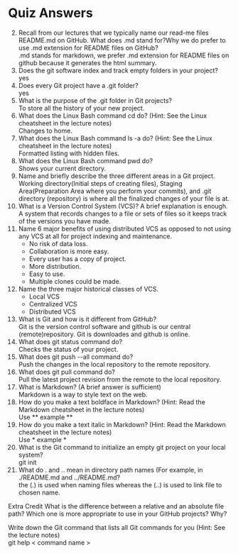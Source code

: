 # Quiz Answers
2. Recall from our lectures that we typically name our read-me files README.md on GitHub.
What does .md stand for?Why we do prefer to use .md extension for README files on GitHub?  
.md stands for markdown, we prefer .md extension for README files on github because it generates the html summary.  
3. Does the git software index and track empty folders in your project?  
   yes
4. Does every Git project have a .git folder?  
   yes  
5. What is the purpose of the .git folder in Git projects?  
   To store all the history of your new project.  
6. What does the Linux Bash command cd do? (Hint: See the Linux cheatsheet in the lecture notes)  
   Changes to home.  
7. What does the Linux Bash command ls -a do? (Hint: See the Linux cheatsheet in the lecture notes)  
   Formatted listing with hidden files.  
8. What does the Linux Bash command pwd do?  
   Shows your current directory.  
9. Name and briefly describe the three different areas in a Git project.  
    Working directory(Initial steps of creating files), Staging Area(Preparation Area where you perform your commits), and .git directory (repository) is where all the finalized changes of your file is at.  
10. What is a Version Control System (VCS)? A brief explanation is enough.  
    A system that records changes to a file or sets of files so it keeps track of the versions you have made.  
11. Name 6 major benefits of using distributed VCS as opposed to not using any VCS at all for project indexing and maintenance.
    - No risk of data loss.  
    - Collaboration is more easy.  
    - Every user has a copy of project.  
    - More distribution.  
    - Easy to use.  
    - Multiple clones could be made.  
12. Name the three major historical classes of VCS.
    - Local VCS
    - Centralized VCS
    - Distributed VCS
13. What is Git and how is it different from GitHub?  
    Git is the version control software and github is our central (remote)repository. Git is downloades and github is online.    
14. What does git status command do?  
    Checks the status of your project.  
15. What does git push --all command do?    
    Push the changes in the local repository to the remote repository.    
16. What does git pull command do?  
    Pull the latest project revision from the remote to the local repository.  
17. What is Markdown? (A brief answer is sufficient)  
    Markdown is a way to style text on the web.  
19. How do you make a text boldface in Markdown? (Hint: Read the Markdown cheatsheet in the lecture notes)  
    Use ** example **  
20. How do you make a text italic in Markdown? (Hint: Read the Markdown cheatsheet in the lecture notes)  
    Use * example *  
22. What is the Git command to initialize an empty git project on your local system?  
    git init  
24. What do . and .. mean in directory path names (For example, in ./README.md and ../README.md?  
    the (.) is used when naming files whereas the (..) is used to link file to chosen name.

Extra Credit
What is the difference between a relative and an absolute file path? Which one is more appropriate to use in your GitHub projects? Why?  

Write down the Git command that lists all Git commands for you (Hint: See the lecture notes)   
git help < command name >  

